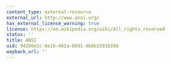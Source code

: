 ```yaml
---
content_type: external-resource
external_url: http://www.ansi.org/
has_external_license_warning: true
license: https://en.wikipedia.org/wiki/All_rights_reserved
status: ''
title: ANSI
uid: 942b6e1c-6e16-461a-b691-db6b2291b39d
wayback_url: ''
---
```

